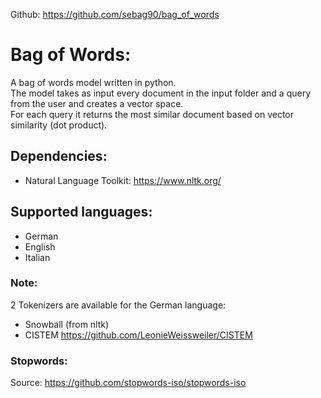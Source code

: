 Github: https://github.com/sebag90/bag_of_words

# Bag of Words:
A bag of words model written in python.  
The model takes as input every document in the input folder and a query from the user and creates a vector space.  
For each query it returns the most similar document based on vector similarity (dot product).

## Dependencies:
- Natural Language Toolkit: https://www.nltk.org/

## Supported languages:
- German
- English 
- Italian 

### Note:
2 Tokenizers are available for the German language:  
- Snowball (from nltk)
- CISTEM https://github.com/LeonieWeissweiler/CISTEM

### Stopwords:
Source: https://github.com/stopwords-iso/stopwords-iso

